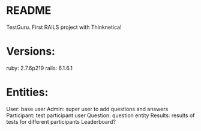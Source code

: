 # README

TestGuru.
First RAILS project with Thinknetica!


# Versions:
  ruby: 2.7.6p219
  rails: 6.1.6.1

# Entities:
  User: base user
    Admin: super user to add questions and answers
    Participant: test participant user
  Question: question entity
  Results: results of tests for different participants
  Leaderboard?


